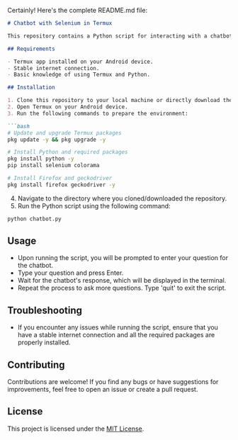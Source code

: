 
Certainly! Here's the complete README.md file:

```markdown
# Chatbot with Selenium in Termux

This repository contains a Python script for interacting with a chatbot using Selenium in Termux, specifically with Firefox as the browser.

## Requirements

- Termux app installed on your Android device.
- Stable internet connection.
- Basic knowledge of using Termux and Python.

## Installation

1. Clone this repository to your local machine or directly download the script file `chatbot.py`.
2. Open Termux on your Android device.
3. Run the following commands to prepare the environment:

```bash
# Update and upgrade Termux packages
pkg update -y && pkg upgrade -y

# Install Python and required packages
pkg install python -y
pip install selenium colorama

# Install Firefox and geckodriver
pkg install firefox geckodriver -y
```

4. Navigate to the directory where you cloned/downloaded the repository.
5. Run the Python script using the following command:

```bash
python chatbot.py
```

## Usage

- Upon running the script, you will be prompted to enter your question for the chatbot.
- Type your question and press Enter.
- Wait for the chatbot's response, which will be displayed in the terminal.
- Repeat the process to ask more questions. Type 'quit' to exit the script.

## Troubleshooting

- If you encounter any issues while running the script, ensure that you have a stable internet connection and all the required packages are properly installed.

## Contributing

Contributions are welcome! If you find any bugs or have suggestions for improvements, feel free to open an issue or create a pull request.

## License

This project is licensed under the [MIT License](LICENSE).
```
